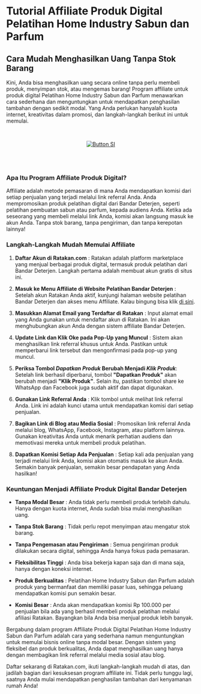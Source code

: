 # Tutorial Affiliate Produk Digital Pelatihan Home Industry Sabun dan Parfum

## Cara Mudah Menghasilkan Uang Tanpa Stok Barang


Kini, Anda bisa menghasilkan uang secara online tanpa perlu membeli produk, menyimpan stok, atau mengemas barang! Program affiliate untuk produk digital Pelatihan Home Industry Sabun dan Parfum menawarkan cara sederhana dan menguntungkan untuk mendapatkan penghasilan tambahan dengan sedikit modal. Yang Anda perlukan hanyalah kuota internet, kreativitas dalam promosi, dan langkah-langkah berikut ini untuk memulai.

<br>

<div align = center>
    
[![Button SI]][Link SI]

<br>
<br>
</div>


### Apa Itu Program Affiliate Produk Digital?

Affiliate adalah metode pemasaran di mana Anda mendapatkan komisi dari setiap penjualan yang terjadi melalui link referral Anda. Anda mempromosikan produk pelatihan digital dari Bandar Deterjen, seperti pelatihan pembuatan sabun atau parfum, kepada audiens Anda. Ketika ada seseorang yang membeli melalui link Anda, komisi akan langsung masuk ke akun Anda. Tanpa stok barang, tanpa pengiriman, dan tanpa kerepotan lainnya!


### Langkah-Langkah Mudah Memulai Affiliate

1. **Daftar Akun di Ratakan.com** :
Ratakan adalah platform marketplace yang menjual berbagai produk digital, termasuk produk pelatihan dari Bandar Deterjen. Langkah pertama adalah membuat akun gratis di situs ini.

2. **Masuk ke Menu Affiliate di Website Pelatihan Bandar Deterjen** :
Setelah akun Ratakan Anda aktif, kunjungi halaman website pelatihan Bandar Deterjen dan akses menu Affiliate. Kalau bingung bisa klik [di sini](https://bandardeterjen.github.io/pelatihan/affiliate/).

3. **Masukkan Alamat Email yang Terdaftar di Ratakan** :
Input alamat email yang Anda gunakan untuk mendaftar akun di Ratakan. Ini akan menghubungkan akun Anda dengan sistem affiliate Bandar Deterjen.

4. **Update Link dan Klik Oke pada Pop-Up yang Muncul** :
Sistem akan menghasilkan link referral khusus untuk Anda. Pastikan untuk memperbarui link tersebut dan mengonfirmasi pada pop-up yang muncul.

5. **Periksa Tombol _Dapatkan Produk_ Berubah Menjadi _Klik Produk_**:
Setelah link berhasil diperbarui, tombol **"Dapatkan Produk"** akan berubah menjadi **"Klik Produk"**. Selain itu, pastikan tombol share ke WhatsApp dan Facebook juga sudah aktif dan dapat digunakan.

6. **Gunakan Link Referral Anda** :
Klik tombol untuk melihat link referral Anda. Link ini adalah kunci utama untuk mendapatkan komisi dari setiap penjualan.

7. **Bagikan Link di Blog atau Media Sosial** :
Promosikan link referral Anda melalui blog, WhatsApp, Facebook, Instagram, atau platform lainnya. Gunakan kreativitas Anda untuk menarik perhatian audiens dan memotivasi mereka untuk membeli produk pelatihan.

8. **Dapatkan Komisi Setiap Ada Penjualan** :
Setiap kali ada penjualan yang terjadi melalui link Anda, komisi akan otomatis masuk ke akun Anda. Semakin banyak penjualan, semakin besar pendapatan yang Anda hasilkan!


### Keuntungan Menjadi Affiliate Produk Digital Bandar Deterjen

- **Tanpa Modal Besar** :
Anda tidak perlu membeli produk terlebih dahulu. Hanya dengan kuota internet, Anda sudah bisa mulai menghasilkan uang.

- **Tanpa Stok Barang** :
Tidak perlu repot menyimpan atau mengatur stok barang.

- **Tanpa Pengemasan atau Pengiriman** :
Semua pengiriman produk dilakukan secara digital, sehingga Anda hanya fokus pada pemasaran.

- **Fleksibilitas Tinggi** :
 Anda bisa bekerja kapan saja dan di mana saja, hanya dengan koneksi internet.

- **Produk Berkualitas** :
Pelatihan Home Industry Sabun dan Parfum adalah produk yang bermanfaat dan memiliki pasar luas, sehingga peluang mendapatkan komisi pun semakin besar.

- **Komisi Besar** :
Anda akan mendapatkan komisi Rp 100.000 per penjualan bila ada yang berhasil membeli produk pelatihan melalui afiliasi Ratakan. Bayangkan bila Anda bisa menjual produk lebih banyak.


Bergabung dalam program Affiliate Produk Digital Pelatihan Home Industry Sabun dan Parfum adalah cara yang sederhana namun menguntungkan untuk memulai bisnis online tanpa modal besar. Dengan sistem yang fleksibel dan produk berkualitas, Anda dapat menghasilkan uang hanya dengan membagikan link referral melalui media sosial atau blog.

Daftar sekarang di Ratakan.com, ikuti langkah-langkah mudah di atas, dan jadilah bagian dari kesuksesan program affiliate ini. Tidak perlu tunggu lagi, saatnya Anda mulai mendapatkan penghasilan tambahan dari kenyamanan rumah Anda! 

<!---------------------------------[ Bagian Single Image ]---------------------------------->

[Button SI]: https://bandardeterjen.github.io/pelatihan/images/affiliate-kursus.jpg
[Link SI]: #
